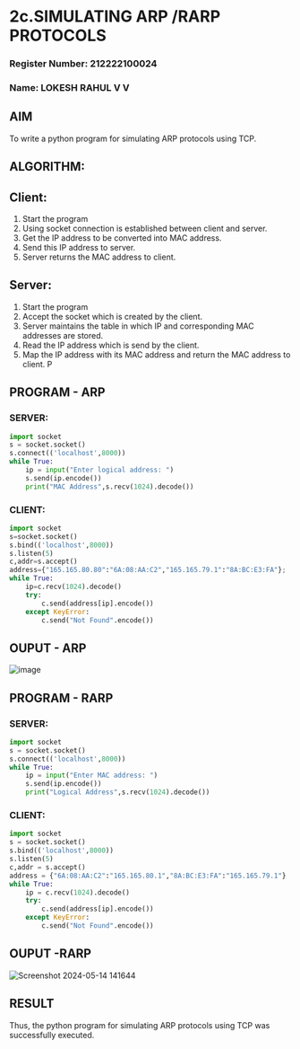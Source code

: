# 2c.SIMULATING ARP /RARP PROTOCOLS
### Register Number: 212222100024
### Name: LOKESH RAHUL V V 
## AIM
To write a python program for simulating ARP protocols using TCP.
## ALGORITHM:
## Client:
1. Start the program
2. Using socket connection is established between client and server.
3. Get the IP address to be converted into MAC address.
4. Send this IP address to server.
5. Server returns the MAC address to client.
## Server:
1. Start the program
2. Accept the socket which is created by the client.
3. Server maintains the table in which IP and corresponding MAC addresses are
stored.
4. Read the IP address which is send by the client.
5. Map the IP address with its MAC address and return the MAC address to client.
P
## PROGRAM - ARP
### SERVER:
```python
import socket
s = socket.socket()
s.connect(('localhost',8000))
while True:
    ip = input("Enter logical address: ")
    s.send(ip.encode())
    print("MAC Address",s.recv(1024).decode())
```
### CLIENT:
```python
import socket
s=socket.socket()
s.bind(('localhost',8000))
s.listen(5)
c,addr=s.accept()
address={"165.165.80.80":"6A:08:AA:C2","165.165.79.1":"8A:BC:E3:FA"};
while True:
    ip=c.recv(1024).decode()
    try:
        c.send(address[ip].encode())
    except KeyError:
        c.send("Not Found".encode())
```
## OUPUT - ARP
![image](https://github.com/lokeshrahulv/2c.ARP_RARP_PROTOCOLS/assets/118423842/6b29338d-611c-464b-9e34-9b935585b62d)

## PROGRAM - RARP
### SERVER:
```python
import socket
s = socket.socket()
s.connect(('localhost',8000))
while True:
    ip = input("Enter MAC address: ")
    s.send(ip.encode())
    print("Logical Address",s.recv(1024).decode())
```
### CLIENT:
```python
import socket
s = socket.socket()
s.bind(('localhost',8000))
s.listen(5)
c,addr = s.accept()
address = {"6A:08:AA:C2":"165.165.80.1","8A:BC:E3:FA":"165.165.79.1"}
while True:
    ip = c.recv(1024).decode()
    try:
        c.send(address[ip].encode())
    except KeyError:
        c.send("Not Found".encode())
```
## OUPUT -RARP
![Screenshot 2024-05-14 141644](https://github.com/lokeshrahulv/2c.ARP_RARP_PROTOCOLS/assets/118423842/bba90085-12bd-4173-a35f-e7cbf444cf2e)

## RESULT
Thus, the python program for simulating ARP protocols using TCP was successfully 
executed.
